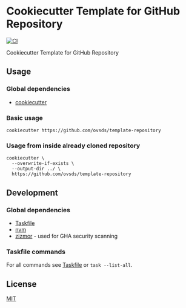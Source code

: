 # Cookiecutter Template for GitHub Repository

[![CI](https://github.com/ovsds/template-repository/workflows/Check%20PR/badge.svg)](https://github.com/ovsds/template-repository/actions?query=workflow%3A%22%22Check+PR%22%22)

Cookiecutter Template for GitHub Repository

## Usage

### Global dependencies

- [cookiecutter](https://cookiecutter.readthedocs.io/en/stable/installation.html)

### Basic usage

```shell
cookiecutter https://github.com/ovsds/template-repository
```

### Usage from inside already cloned repository

```shell
cookiecutter \
  --overwrite-if-exists \
  --output-dir ../ \
  https://github.com/ovsds/template-repository
```

## Development

### Global dependencies

- [Taskfile](https://taskfile.dev/installation/)
- [nvm](https://github.com/nvm-sh/nvm?tab=readme-ov-file#install--update-script)
- [zizmor](https://woodruffw.github.io/zizmor/installation/) - used for GHA security scanning

### Taskfile commands

For all commands see [Taskfile](Taskfile.yaml) or `task --list-all`.

## License

[MIT](LICENSE)
